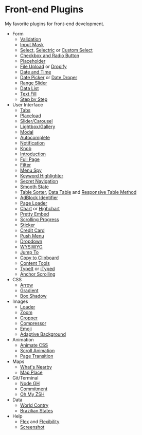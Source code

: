 # Front-end Plugins
My favorite plugins for front-end development.

* Form
	* [Validation](https://github.com/guillaumepotier/Parsley.js/)
	* [Input Mask](http://nosir.github.io/cleave.js/)
	* [Select](https://select2.github.io/), [Selectric](https://github.com/lcdsantos/jQuery-Selectric/) or [Custom Select](http://adam.co/lab/jquery/customselect/)
	* [Checkbox and Radio Button](https://github.com/fronteed/icheck/tree/2.x)
	* [Placeholder](https://github.com/chinchang/superplaceholder.js)
	* [File Upload](http://codepen.io/rstacruz/pen/YNMKOq) or [Dropify](http://jeremyfagis.github.io/dropify/)
	* [Date and Time](https://github.com/moment/moment/)
	* [Date Picker](https://github.com/amsul/pickadate.js) or [Date Droper](https://github.com/felicegattuso/Datedropper3/)
	* [Range Slider](https://github.com/leongersen/noUiSlider)
	* [Data List](http://projects.sergiodinislopes.pt/flexdatalist/)
	* [Text Fill](http://jquery-textfill.github.io/)
	* [Step by Step](https://github.com/elclanrs/jq-idealforms)
* User Interface
	* [Tabs](http://vdw.github.io/Tabslet/)
	* [Placeload](https://github.com/victorvoid/placeload.js)
	* [Slider/Carousel](http://kenwheeler.github.io/slick/)
	* [Lightbox/Gallery](https://github.com/sachinchoolur/lightGallery)
	* [Modal](https://github.com/dolce/iziModal)
	* [Autocomplete](http://twitter.github.io/typeahead.js/examples/)
	* [Notification](https://github.com/dolce/iziToast)
	* [Knob](https://github.com/aterrien/jQuery-Knob/)
	* [Introduction](https://github.com/usablica/intro.js/)
	* [Full Page](https://github.com/alvarotrigo/fullPage.js)
	* [Filter](https://github.com/Vestride/Shuffle)
	* [Menu Spy](https://leocs.me/menuspy/)
	* [Keyword Highlighter](https://github.com/julmot/mark.js/)
	* [Secret Navigation](https://github.com/jachinte/jquery.secretnav)
	* [Smooth State](https://github.com/miguel-perez/smoothState.js)
	* [Table Sorter](https://github.com/christianbach/tablesorter), [Data Table](https://www.datatables.net/) and [Responsive Table Method](https://codepen.io/aurer/pen/HKtbe)
	* [AdBlock Identifier](https://github.com/balajmarius/Adi.js)
	* [Page Loader](https://github.com/HubSpot/pace/)
	* [Chart](https://github.com/gionkunz/chartist-js) or [Highchart](http://www.highcharts.com/)
	* [Pretty Embed](https://github.com/mike-zarandona/prettyembed.js)
	* [Scrolling Progress](http://www.webdesigncrowd.com/scrolling-progress-bar/)
	* [Sticker](https://github.com/cmiscm/stickerjs)
	* [Credit Card](https://github.com/jessepollak/card)
	* [Push Menu](https://github.com/adgsm/multi-level-push-menu)
	* [Dropdown](https://github.com/claviska/jquery-dropdown)
	* [WYSIWYG](https://github.com/Alex-D/Trumbowyg)
	* [Jump To](https://github.com/peachananr/jumpto)
	* [Copy to Clipboard](https://github.com/zenorocha/clipboard.js/)
	* [Content Tools](https://github.com/getmeuk/ContentTools)
	* [TypeIt](https://github.com/alexmacarthur/typeit) or [iTyped](https://github.com/luisvinicius167/ityped)
	* [Anchor Scrolling](https://github.com/virgiliud/jquery.anchorScroll)
* CSS
	* [Arrow](http://www.cssarrowplease.com/)
	* [Gradient](http://www.colorzilla.com/gradient-editor/)
	* [Box Shadow](http://www.cssmatic.com/box-shadow)
* Images
	* [Loader](https://github.com/desandro/imagesloaded)
	* [Zoom](http://emersonthompson.com.br/zoomove/)
	* [Cropper](https://fengyuanchen.github.io/cropper/)
	* [Compressor](https://kraken.io/)
	* [Emoji](https://github.com/Ranks/emojione)
	* [Adaptive Background](https://github.com/briangonzalez/jquery.adaptive-backgrounds.js)
* Animation
	* [Animate CSS](https://github.com/daneden/animate.css)
	* [Scroll Animation](https://github.com/michalsnik/aos)
	* [Page Transition](https://github.com/blivesta/animsition/)
* Maps
	* [What's Nearby](https://github.com/LaGrangeMtl/WhatsNearby)
	* [Map Place](https://github.com/danielemoraschi/maplace.js/)
* Git/Terminal
	* [Node GH](https://github.com/node-gh/gh)
	* [Commitment](http://michael-lynch.github.io/commitment/)	
	* [Oh My ZSH](https://github.com/robbyrussell/oh-my-zsh)
* Data
	* [World Contry](https://github.com/samayo/country-json)
	* [Brazilian States](https://gist.github.com/leocavalcante/d008fff194dcaf909b3c#file-abbr-abbr-html)
* Help
	* [Flex](https://codepen.io/enxaneta/full/adLPwv) and [Flexibility](https://jonathantneal.github.io/flexibility/)
	* [Screenshot](https://github.com/sindresorhus/pageres)